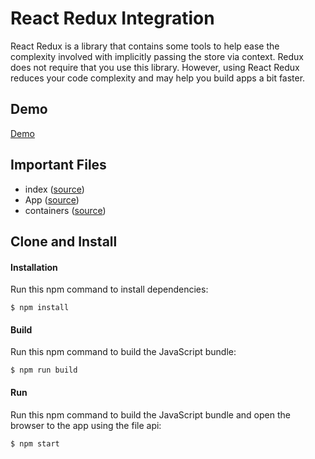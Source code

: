 React Redux Integration
=====================
React Redux is a library that contains some tools to help ease the complexity involved with implicitly passing
the store via context. Redux does not
require that you use this library.  However, using React Redux reduces your code complexity and may help you build
apps a bit faster.

Demo
-------------
[Demo](https://rawgit.com/MoonHighway/learning-react/master/chapter-09/color-organizer/dist/index.html)

Important Files
-------------

* index ([source](https://github.com/MoonHighway/learning-react/blob/master/chapter-09/color-organizer/src/index.js))
* App ([source](https://github.com/MoonHighway/learning-react/blob/master/chapter-09/color-organizer/src/components/App.js))
* containers ([source](https://github.com/MoonHighway/learning-react/blob/master/chapter-09/color-organizer/src/components/containers.js))

Clone and Install
-------------

#### Installation
Run this npm command to install dependencies:
```
$ npm install
```

#### Build
Run this npm command to build the JavaScript bundle:
```
$ npm run build
```

#### Run
Run this npm command to build the JavaScript bundle and open the browser to the app using the file api:
```
$ npm start
```
